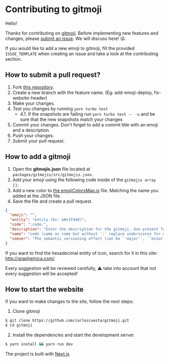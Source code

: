 # Contributing to gitmoji

Hello!

Thanks for contributing on [gitmoji](https://github.com/carloscuesta/gitmoji). Before implementing new features and changes, please [submit an issue](https://github.com/carloscuesta/gitmoji/issues/new). We will discuss here! :stuck_out_tongue_winking_eye:.

If you would like to add a new emoji to gitmoji, fill the provided `ISSUE_TEMPLATE` when creating an issue and take a look at the contributing section.

## How to submit a pull request?

1. Fork [this repository](https://github.com/carloscuesta/gitmoji/fork).
2. Create a new branch with the feature name. (Eg: add-emoji-deploy, fix-website-header)
3. Make your changes.
4. Test you changes by running `yarn turbo test`
   - 4.1. If the snapshots are failing run `yarn turbo test -- -u` and be sure that the new snapshots match your changes
5. Commit your changes. Don't forget to add a commit title with an emoji and a description.
6. Push your changes.
7. Submit your pull request.

## How to add a gitmoji

1. Open the **gitmojis.json** file located at `packages/gitmojis/src/gitmojis.json`.
2. Add your emoji using the following code inside of the `gitmojis array []`:
3. Add a new color to [the emojiColorsMap.js](https://github.com/carloscuesta/gitmoji/blob/master/packages/website/src/components/GitmojiList/emojiColorsMap.js) file. Matching the name you added at the JSON file.
4. Save the file and create a pull request.

```json
{
  "emoji": "",
  "entity": "entity (Ex: &#x1F440)",
  "code": ":code:",
  "description": "Enter the description for the gitmoji. Use present form for verbs.",
  "name": "code (same as code but without ':' replace underscores for dashes _ => - )",
  "semver": "The semantic versioning effect (can be `'major'`, `'minor'`, `'patch'` or `null` if the commit has no effect on the version)"
}
```

If you want to find the hexadecimal entity of icon, search for it in this site: <a>http://graphemica.com/</a>

Every suggestion will be reviewed carefully, ⚠️ take into account that not every suggestion will be accepted!

## How to start the website

If you want to make changes to the site, follow the next steps:

1. Clone gitmoji

```bash
$ git clone https://github.com/carloscuesta/gitmoji.git
$ cd gitmoji
```

2. Install the dependencies and start the development server.

```bash
$ yarn install && yarn run dev
```

The project is built with [Next.js](http://nextjs.org)
